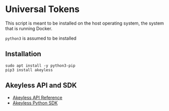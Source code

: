 # Universal Tokens

This script is meant to be installed on the host operating system, the system that is running Docker.

`python3` is assumed to be installed

## Installation

```
sudo apt install -y python3-pip
pip3 install akeyless
```

## Akeyless API and SDK

- [Akeyless API Reference](https://docs.akeyless.io/reference/assocroleauthmethod)
- [Akeyless Python SDK](https://github.com/akeylesslabs/akeyless-python#documentation-for-api-endpoints)
